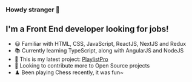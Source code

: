 ### Howdy stranger 👋


## I'm a Front End developer looking for jobs!

- 😃 Familiar with HTML, CSS, JavaScript, ReactJS, NextJS and Redux
- 📚 Currently learning TypeScript, along with AngularJS and NodeJS
- 🎵 This is my latest project: [PlaylistPro][spotify]
- 👯 Looking to contribute more to Open Source projects
- ♟️ Been playing Chess recently, it was fun~


[spotify]: https://playlistpro-spotify.herokuapp.com/
